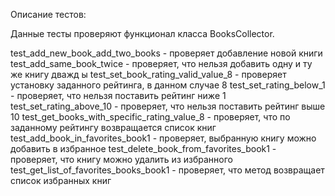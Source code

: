 Описание тестов:

Данные тесты проверяют функционал класса BooksCollector.

test_add_new_book_add_two_books - проверяет добавление новой книги
test_add_same_book_twice - проверяет, что нельзя добавить одну и ту же книгу дважд ы
test_set_book_rating_valid_value_8 - проверяет установку заданного рейтинга, в данном случае 8
test_set_rating_below_1 - проверяет, что нельзя поставить рейтинг ниже 1
test_set_rating_above_10 - проверяет, что нельзя поставить рейтинг выше 10
test_get_books_with_specific_rating_value_8 - проверяет, что по заданному рейтингу возвращается список книг
test_add_book_in_favorites_book1 - проверяет, выбранную книгу можно добавить в избранное
test_delete_book_from_favorites_book1 - проверяет, что книгу можно удалить из избранного
test_get_list_of_favorites_books_book1 - проверяет, что метод возвращает список избранных книг